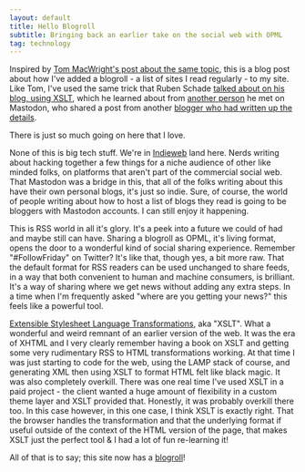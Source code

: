```yaml
---
layout: default
title: Hello Blogroll
subtitle: Bringing back an earlier take on the social web with OPML
tag: technology
---
```

Inspired by [Tom MacWright's post about the same topic](https://macwright.com/2025/03/07/blogroll), this is a blog post about how I've added a blogroll - a list of sites I read regularly - to my site. Like Tom, I've used the same trick that Ruben Schade [talked about on his blog, using XSLT](https://rubenerd.com/styling-opml-and-rss-with-xslt/), which he learned about from [another person](https://paultraylor.net/) he met on Mastodon, who shared a post from another [blogger who had written up the details](https://darekkay.com/blog/rss-styling/).

There is just so much going on here that I love.

None of this is big tech stuff. We're in [Indieweb](https://indieweb.org/) land here. Nerds writing about hacking together a few things for a niche audience of other like minded folks, on platforms that aren't part of the commercial social web.  That Mastodon was a bridge in this, that all of the folks writing about this have their own personal blogs, it's just so indie. Sure, of course, the world of people writing about how to host a list of blogs they read is going to be bloggers with Mastodon accounts. I can still enjoy it happening.

This is RSS world in all it's glory. It's a peek into a future we could of had and maybe still can have. Sharing a blogroll as OPML, it's living format, opens the door to a wonderful kind of social sharing experience. Remember "#FollowFriday" on Twitter? It's like that, though yes, a bit more raw. That the default format for RSS readers can be used unchanged to share feeds, in a way that both convenient to human and machine consumers, is brilliant. It's a way of sharing where we get news without adding any extra steps. In a time when I'm frequently asked "where are you getting your news?" this feels like a powerful tool.

[Extensible Stylesheet Language Transformations](https://developer.mozilla.org/en-US/docs/Web/XML/XSLT), aka "XSLT". What a wonderful and weird remnant of an earlier version of the web. It was the era of XHTML and I very clearly remember having a book on XSLT and getting some very rudimentary RSS to HTML transformations working. At that time I was just starting to code for the web, using the LAMP stack of course, and generating XML then using XSLT to format HTML felt like black magic. It was also completely overkill. There was one real time I've used XSLT in a paid project - the client wanted a huge amount of flexibility in a custom theme layer and XSLT provided that. Honestly, it was probably overkill there too. In this case however, in this one case, I think XSLT is exactly right. That the browser handles the transformation and that the underlying format if useful outside of the context of the HTML version of the page, that makes XSLT just the perfect tool & I had a lot of fun re-learning it!

All of that is to say; this site now has a [blogroll](/blogroll.xml)!
